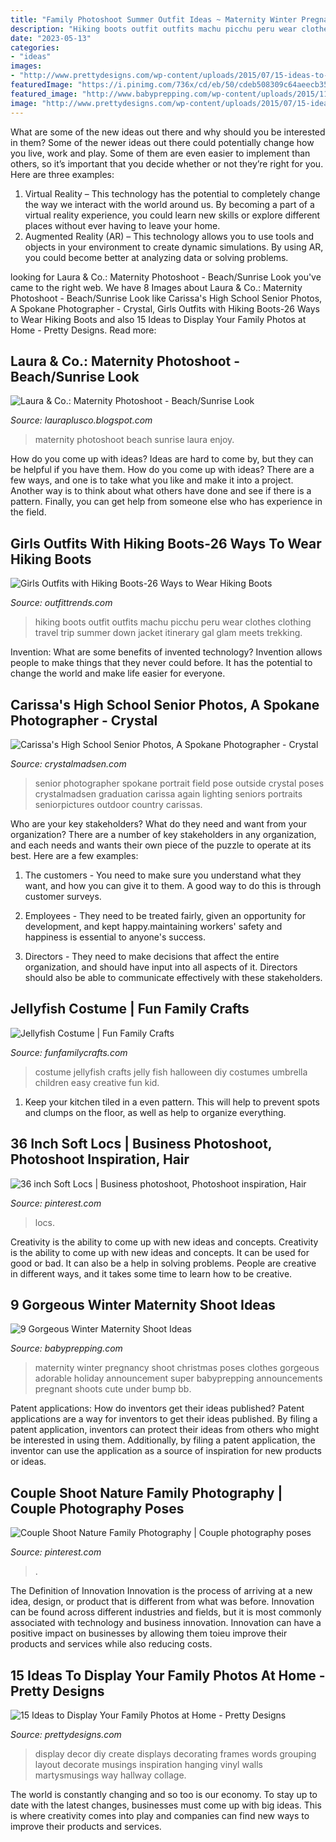 ```yaml
---
title: "Family Photoshoot Summer Outfit Ideas ~ Maternity Winter Pregnancy Shoot Christmas Poses Clothes Gorgeous Adorable Holiday Announcement Super Babyprepping Announcements Pregnant Shoots Cute Under Bump Bb"
description: "Hiking boots outfit outfits machu picchu peru wear clothes clothing travel trip summer down jacket itinerary gal glam meets trekking"
date: "2023-05-13"
categories:
- "ideas"
images:
- "http://www.prettydesigns.com/wp-content/uploads/2015/07/15-ideas-to-display-your-family-photos-at-home11.jpg"
featuredImage: "https://i.pinimg.com/736x/cd/eb/50/cdeb508309c64aeecb35978839f75a52.jpg"
featured_image: "http://www.babyprepping.com/wp-content/uploads/2015/11/ffea6d6706400a36b47295e53dbe24e9.jpg"
image: "http://www.prettydesigns.com/wp-content/uploads/2015/07/15-ideas-to-display-your-family-photos-at-home11.jpg"
---
```



What are some of the new ideas out there and why should you be interested in them?
Some of the newer ideas out there could potentially change how you live, work and play. Some of them are even easier to implement than others, so it’s important that you decide whether or not they’re right for you. Here are three examples: 
1) Virtual Reality – This technology has the potential to completely change the way we interact with the world around us. By becoming a part of a virtual reality experience, you could learn new skills or explore different places without ever having to leave your home. 
2) Augmented Reality (AR) – This technology allows you to use tools and objects in your environment to create dynamic simulations. By using AR, you could become better at analyzing data or solving problems.

	

		
looking for Laura &amp; Co.: Maternity Photoshoot - Beach/Sunrise Look you've came to the right web. We have 8 Images about Laura &amp; Co.: Maternity Photoshoot - Beach/Sunrise Look like Carissa&#039;s High School Senior Photos, A Spokane Photographer - Crystal, Girls Outfits with Hiking Boots-26 Ways to Wear Hiking Boots and also 15 Ideas to Display Your Family Photos at Home - Pretty Designs. Read more:
		
    
## Laura &amp; Co.: Maternity Photoshoot - Beach/Sunrise Look

<img loading=lazy src="http://1.bp.blogspot.com/-xLQ3llSeyyg/VfdaWfnSW0I/AAAAAAAAAws/Djhsiqck8Dg/s1600/BabyMudrichMaternity-4809.jpg" onerror="this.onerror=null;this.src='https://tse3.mm.bing.net/th?id=OIP.4vMfS3pxUXZUiqlHjEWKHQHaLG&amp;pid=15.1';" alt="Laura &amp; Co.: Maternity Photoshoot - Beach/Sunrise Look">

_Source: lauraplusco.blogspot.com_

>maternity photoshoot beach sunrise laura enjoy. 

	

How do you come up with ideas?
Ideas are hard to come by, but they can be helpful if you have them. How do you come up with ideas? There are a few ways, and one is to take what you like and make it into a project. Another way is to think about what others have done and see if there is a pattern. Finally, you can get help from someone else who has experience in the field.

    
## Girls Outfits With Hiking Boots-26 Ways To Wear Hiking Boots

<img loading=lazy src="https://www.outfittrends.com/wp-content/uploads/2017/06/down-jacket.png" onerror="this.onerror=null;this.src='https://tse4.mm.bing.net/th?id=OIP.OB2oM5j7rjkzBmFNQbJnBwHaLF&amp;pid=15.1';" alt="Girls Outfits with Hiking Boots-26 Ways to Wear Hiking Boots">

_Source: outfittrends.com_

>hiking boots outfit outfits machu picchu peru wear clothes clothing travel trip summer down jacket itinerary gal glam meets trekking. 

	

Invention: What are some benefits of invented technology?
Invention allows people to make things that they never could before. It has the potential to change the world and make life easier for everyone.

    
## Carissa&#039;s High School Senior Photos, A Spokane Photographer - Crystal

<img loading=lazy src="http://www.crystalmadsen.com/wp-content/uploads/2012/09/Girls-Senior-Photo-Ideas-Spokane_0071-682x1024.jpg" onerror="this.onerror=null;this.src='https://tse2.mm.bing.net/th?id=OIP.O9Tk3LwZ27xQ5GO4X5B_dAHaLH&amp;pid=15.1';" alt="Carissa&#039;s High School Senior Photos, A Spokane Photographer - Crystal">

_Source: crystalmadsen.com_

>senior photographer spokane portrait field pose outside crystal poses crystalmadsen graduation carissa again lighting seniors portraits seniorpictures outdoor country carissas. 

	

Who are your key stakeholders? What do they need and want from your organization?
There are a number of key stakeholders in any organization, and each needs and wants their own piece of the puzzle to operate at its best. Here are a few examples:
1. The customers - You need to make sure you understand what they want, and how you can give it to them. A good way to do this is through customer surveys.

2. Employees - They need to be treated fairly, given an opportunity for development, and kept happy.maintaining workers' safety and happiness is essential to anyone's success.

3. Directors - They need to make decisions that affect the entire organization, and should have input into all aspects of it. Directors should also be able to communicate effectively with these stakeholders.

    
## Jellyfish Costume | Fun Family Crafts

<img loading=lazy src="https://funfamilycrafts.com/wp-content/uploads/2013/04/jellyfish_costume.jpg" onerror="this.onerror=null;this.src='https://tse2.mm.bing.net/th?id=OIP.LzYLcztav8VFwJEzVoa8gAHaLI&amp;pid=15.1';" alt="Jellyfish Costume | Fun Family Crafts">

_Source: funfamilycrafts.com_

>costume jellyfish crafts jelly fish halloween diy costumes umbrella children easy creative fun kid. 

	

1. Keep your kitchen tiled in a even pattern. This will help to prevent spots and clumps on the floor, as well as help to organize everything.

    
## 36 Inch Soft Locs | Business Photoshoot, Photoshoot Inspiration, Hair

<img loading=lazy src="https://i.pinimg.com/736x/cd/eb/50/cdeb508309c64aeecb35978839f75a52.jpg" onerror="this.onerror=null;this.src='https://tse4.mm.bing.net/th?id=OIP.bzEjXCN2LHDbhmoLmwoZzAHaLH&amp;pid=15.1';" alt="36 inch Soft Locs | Business photoshoot, Photoshoot inspiration, Hair">

_Source: pinterest.com_

>locs. 

	

Creativity is the ability to come up with new ideas and concepts.
Creativity is the ability to come up with new ideas and concepts. It can be used for good or bad. It can also be a help in solving problems. People are creative in different ways, and it takes some time to learn how to be creative.

    
## 9 Gorgeous Winter Maternity Shoot Ideas

<img loading=lazy src="http://www.babyprepping.com/wp-content/uploads/2015/11/ffea6d6706400a36b47295e53dbe24e9.jpg" onerror="this.onerror=null;this.src='https://tse4.mm.bing.net/th?id=OIP.3h16sDNakq3Y7gOh_0XWZwHaLH&amp;pid=15.1';" alt="9 Gorgeous Winter Maternity Shoot Ideas">

_Source: babyprepping.com_

>maternity winter pregnancy shoot christmas poses clothes gorgeous adorable holiday announcement super babyprepping announcements pregnant shoots cute under bump bb. 

	

Patent applications: How do inventors get their ideas published?
Patent applications are a way for inventors to get their ideas published. By filing a patent application, inventors can protect their ideas from others who might be interested in using them. Additionally, by filing a patent application, the inventor can use the application as a source of inspiration for new products or ideas.

    
## Couple Shoot Nature Family Photography | Couple Photography Poses

<img loading=lazy src="https://i.pinimg.com/736x/ff/a2/b8/ffa2b82a89c2f43be1e5992a1aa21db2.jpg" onerror="this.onerror=null;this.src='https://tse3.mm.bing.net/th?id=OIP.sjqPARNB7IDUFxRHo9miLgHaLH&amp;pid=15.1';" alt="Couple Shoot Nature Family Photography | Couple photography poses">

_Source: pinterest.com_

>. 

	

The Definition of Innovation
Innovation is the process of arriving at a new idea, design, or product that is different from what was before. Innovation can be found across different industries and fields, but it is most commonly associated with technology and business innovation. Innovation can have a positive impact on businesses by allowing them toieu improve their products and services while also reducing costs.

    
## 15 Ideas To Display Your Family Photos At Home - Pretty Designs

<img loading=lazy src="http://www.prettydesigns.com/wp-content/uploads/2015/07/15-ideas-to-display-your-family-photos-at-home11.jpg" onerror="this.onerror=null;this.src='https://tse2.mm.bing.net/th?id=OIP.rINjkobPq7CWWkAp9hHDawHaKw&amp;pid=15.1';" alt="15 Ideas to Display Your Family Photos at Home - Pretty Designs">

_Source: prettydesigns.com_

>display decor diy create displays decorating frames words grouping layout decorate musings inspiration hanging vinyl walls martysmusings way hallway collage. 

	

The world is constantly changing and so too is our economy. To stay up to date with the latest changes, businesses must come up with big ideas. This is where creativity comes into play and companies can find new ways to improve their products and services.

